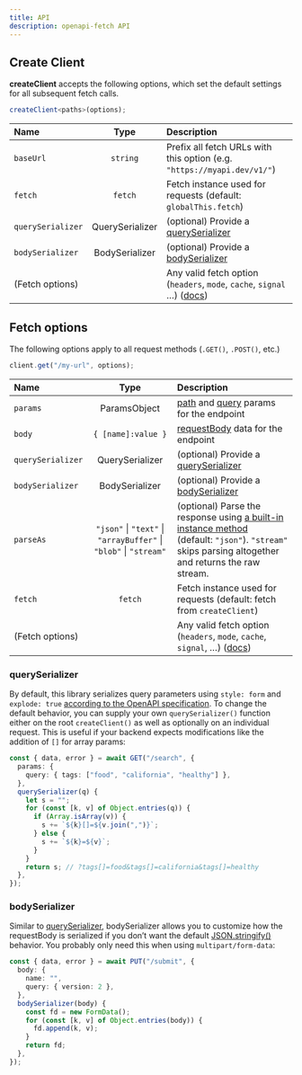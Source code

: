 ```yaml
---
title: API
description: openapi-fetch API
---
```


## Create Client

**createClient** accepts the following options, which set the default settings for all subsequent fetch calls.

```ts
createClient<paths>(options);
```

| Name              |      Type       | Description                                                                                                                                                                                   |
| :---------------- | :-------------: | :-------------------------------------------------------------------------------------------------------------------------------------------------------------------------------------------- |
| `baseUrl`         |    `string`     | Prefix all fetch URLs with this option (e.g. `"https://myapi.dev/v1/"`)                                                                                                                       |
| `fetch`           |     `fetch`     | Fetch instance used for requests (default: `globalThis.fetch`)                                                                                                                                |
| `querySerializer` | QuerySerializer | (optional) Provide a [querySerializer](#queryserializer)                                                                                                                                      |
| `bodySerializer`  | BodySerializer  | (optional) Provide a [bodySerializer](#bodyserializer)                                                                                                                                        |
| (Fetch options)   |                 | Any valid fetch option (`headers`, `mode`, `cache`, `signal` …) (<a href="https://developer.mozilla.org/en-US/docs/Web/API/fetch#options" target="_blank" rel="noopener noreferrer">docs</a>) |

## Fetch options

The following options apply to all request methods (`.GET()`, `.POST()`, etc.)

```ts
client.get("/my-url", options);
```

| Name              |                               Type                                | Description                                                                                                                                                                                                                                                                            |
| :---------------- | :---------------------------------------------------------------: | :------------------------------------------------------------------------------------------------------------------------------------------------------------------------------------------------------------------------------------------------------------------------------------- |
| `params`          |                           ParamsObject                            | <a href="https://swagger.io/specification/#parameter-locations" target="_blank" rel="noopener noreferrer">path</a> and <a href="https://swagger.io/specification/#parameter-locations" target="_blank" rel="noopener noreferrer">query</a> params for the endpoint                     |
| `body`            |                        `{ [name]:value }`                         | <a href="https://spec.openapis.org/oas/latest.html#request-body-object" target="_blank" rel="noopener noreferrer">requestBody</a> data for the endpoint                                                                                                                                |
| `querySerializer` |                          QuerySerializer                          | (optional) Provide a [querySerializer](#queryserializer)                                                                                                                                                                                                                               |
| `bodySerializer`  |                          BodySerializer                           | (optional) Provide a [bodySerializer](#bodyserializer)                                                                                                                                                                                                                                 |
| `parseAs`         | `"json"` \| `"text"` \| `"arrayBuffer"` \| `"blob"` \| `"stream"` | (optional) Parse the response using <a href="https://developer.mozilla.org/en-US/docs/Web/API/Response#instance_methods" target="_blank" rel="noopener noreferrer">a built-in instance method</a> (default: `"json"`). `"stream"` skips parsing altogether and returns the raw stream. |
| `fetch`           |                              `fetch`                              | Fetch instance used for requests (default: fetch from `createClient`)                                                                                                                                                                                                                  |
| (Fetch options)   |                                                                   | Any valid fetch option (`headers`, `mode`, `cache`, `signal`, …) (<a href="https://developer.mozilla.org/en-US/docs/Web/API/fetch#options" target="_blank" rel="noopener noreferrer">docs</a>)                                                                                         |

### querySerializer

By default, this library serializes query parameters using `style: form` and `explode: true` [according to the OpenAPI specification](https://swagger.io/docs/specification/serialization/#query). To change the default behavior, you can supply your own `querySerializer()` function either on the root `createClient()` as well as optionally on an individual request. This is useful if your backend expects modifications like the addition of `[]` for array params:

```ts
const { data, error } = await GET("/search", {
  params: {
    query: { tags: ["food", "california", "healthy"] },
  },
  querySerializer(q) {
    let s = "";
    for (const [k, v] of Object.entries(q)) {
      if (Array.isArray(v)) {
        s += `${k}[]=${v.join(",")}`;
      } else {
        s += `${k}=${v}`;
      }
    }
    return s; // ?tags[]=food&tags[]=california&tags[]=healthy
  },
});
```

### bodySerializer

Similar to [querySerializer](#querySerializer), bodySerializer allows you to customize how the requestBody is serialized if you don’t want the default <a href="https://developer.mozilla.org/en-US/docs/Web/JavaScript/Reference/Global_Objects/JSON/stringify" target="_blank">JSON.stringify()</a> behavior. You probably only need this when using `multipart/form-data`:

```ts
const { data, error } = await PUT("/submit", {
  body: {
    name: "",
    query: { version: 2 },
  },
  bodySerializer(body) {
    const fd = new FormData();
    for (const [k, v] of Object.entries(body)) {
      fd.append(k, v);
    }
    return fd;
  },
});
```

